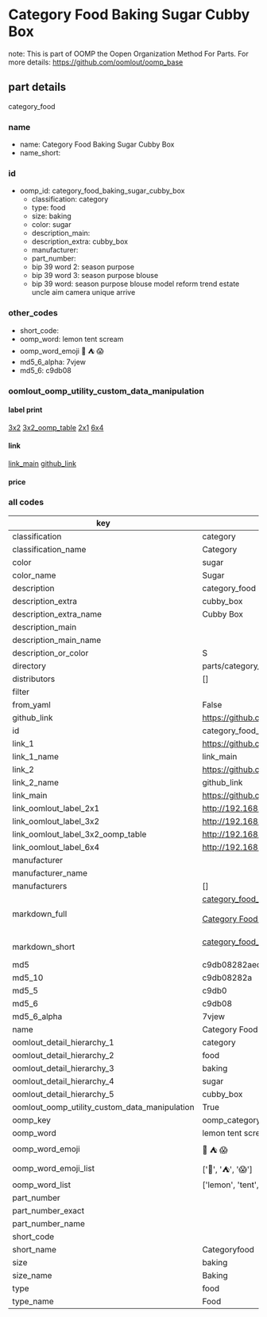 # Category Food Baking Sugar Cubby Box  

note: This is part of OOMP the Oopen Organization Method For Parts. For more details: https://github.com/oomlout/oomp_base

##  part details



category_food

### name
* name: Category Food Baking Sugar Cubby Box
* name_short: 
### id
* oomp_id: category_food_baking_sugar_cubby_box
  * classification: category
  * type: food
  * size: baking
  * color: sugar
  * description_main: 
  * description_extra: cubby_box
  * manufacturer: 
  * part_number: 
  * bip 39 word 2: season purpose
  * bip 39 word 3: season purpose blouse
  * bip 39 word: season purpose blouse model reform trend estate uncle aim camera unique arrive

### other_codes
* short_code: 
* oomp_word: lemon tent scream
* oomp_word_emoji :lemon: :tent: :scream:
* md5_6_alpha: 7vjew
* md5_6: c9db08






### oomlout_oomp_utility_custom_data_manipulation
#### label print
[3x2](http://192.168.1.245:1112/?label=oomp%207vjew)
[3x2_oomp_table](http://192.168.1.107:1112/?label=oomp%207vjew)
[2x1](http://192.168.1.242:1112/?label=oomp%207vjew)
[6x4](http://192.168.1.55:1112/?label=oomp%207vjew)    

#### link

[link_main](https://github.com/oomlout/oomlout_oomp_current_version_messy/tree/main/parts/category_food_baking_sugar_cubby_box) [github_link](https://github.com/oomlout/oomlout_oomp_part_src/tree/main/parts/category_food_baking_sugar_cubby_box)                             

#### price







### all codes 
| key | value |  
| --- | --- |  
| classification | category |  
| classification_name | Category |  
| color | sugar |  
| color_name | Sugar |  
| description | category_food |  
| description_extra | cubby_box |  
| description_extra_name | Cubby Box |  
| description_main |  |  
| description_main_name |  |  
| description_or_color | S  |  
| directory | parts/category_food_baking_sugar_cubby_box |  
| distributors | [] |  
| filter |  |  
| from_yaml | False |  
| github_link | https://github.com/oomlout/oomlout_oomp_part_src/tree/main/parts/category_food_baking_sugar_cubby_box |  
| id | category_food_baking_sugar_cubby_box |  
| link_1 | https://github.com/oomlout/oomlout_oomp_current_version_messy/tree/main/parts/category_food_baking_sugar_cubby_box |  
| link_1_name | link_main |  
| link_2 | https://github.com/oomlout/oomlout_oomp_part_src/tree/main/parts/category_food_baking_sugar_cubby_box |  
| link_2_name | github_link |  
| link_main | https://github.com/oomlout/oomlout_oomp_current_version_messy/tree/main/parts/category_food_baking_sugar_cubby_box |  
| link_oomlout_label_2x1 | http://192.168.1.242:1112/?label=oomp%207vjew |  
| link_oomlout_label_3x2 | http://192.168.1.245:1112/?label=oomp%207vjew |  
| link_oomlout_label_3x2_oomp_table | http://192.168.1.107:1112/?label=oomp%207vjew |  
| link_oomlout_label_6x4 | http://192.168.1.55:1112/?label=oomp%207vjew |  
| manufacturer |  |  
| manufacturer_name |  |  
| manufacturers | [] |  
| markdown_full | [category_food_baking_sugar_cubby_box](https://github.com/oomlout/oomlout_oomp_current_version_messy/tree/main/parts/category_food_baking_sugar_cubby_box)<br>[](https://github.com/oomlout/oomlout_oomp_current_version_messy/tree/main/parts/category_food_baking_sugar_cubby_box)<br>[Category Food Baking Sugar Cubby Box](https://github.com/oomlout/oomlout_oomp_current_version_messy/tree/main/parts/category_food_baking_sugar_cubby_box)<br><br> |  
| markdown_short | [category_food_baking_sugar_cubby_box](https://github.com/oomlout/oomlout_oomp_current_version_messy/tree/main/parts/category_food_baking_sugar_cubby_box)<br><br> |  
| md5 | c9db08282aec89afa05a28e8306b9e11 |  
| md5_10 | c9db08282a |  
| md5_5 | c9db0 |  
| md5_6 | c9db08 |  
| md5_6_alpha | 7vjew |  
| name | Category Food Baking Sugar Cubby Box |  
| oomlout_detail_hierarchy_1 | category |  
| oomlout_detail_hierarchy_2 | food |  
| oomlout_detail_hierarchy_3 | baking |  
| oomlout_detail_hierarchy_4 | sugar |  
| oomlout_detail_hierarchy_5 | cubby_box |  
| oomlout_oomp_utility_custom_data_manipulation | True |  
| oomp_key | oomp_category_food_baking_sugar_cubby_box |  
| oomp_word | lemon tent scream |  
| oomp_word_emoji | :lemon: :tent: :scream: |  
| oomp_word_emoji_list | [':lemon:', ':tent:', ':scream:'] |  
| oomp_word_list | ['lemon', 'tent', 'scream'] |  
| part_number |  |  
| part_number_exact |  |  
| part_number_name |  |  
| short_code |  |  
| short_name | Categoryfood |  
| size | baking |  
| size_name | Baking |  
| type | food |  
| type_name | Food |  
